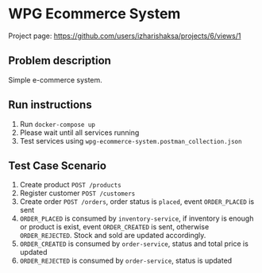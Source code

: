 # WPG Ecommerce System
Project page: https://github.com/users/izharishaksa/projects/6/views/1

## Problem description
Simple e-commerce system.

## Run instructions
1. Run `docker-compose up`
2. Please wait until all services running
3. Test services using `wpg-ecommerce-system.postman_collection.json`

## Test Case Scenario
1. Create product `POST /products`
2. Register customer `POST /customers`
3. Create order `POST /orders`, order status is `placed`, event `ORDER_PLACED` is sent
4. `ORDER_PLACED` is consumed by `inventory-service`, if inventory is enough or product is exist, event `ORDER_CREATED` is sent, otherwise `ORDER_REJECTED`. Stock and sold are updated accordingly.
5. `ORDER_CREATED` is consumed by `order-service`, status and total price is updated
6. `ORDER_REJECTED` is consumed by `order-service`, status is updated
